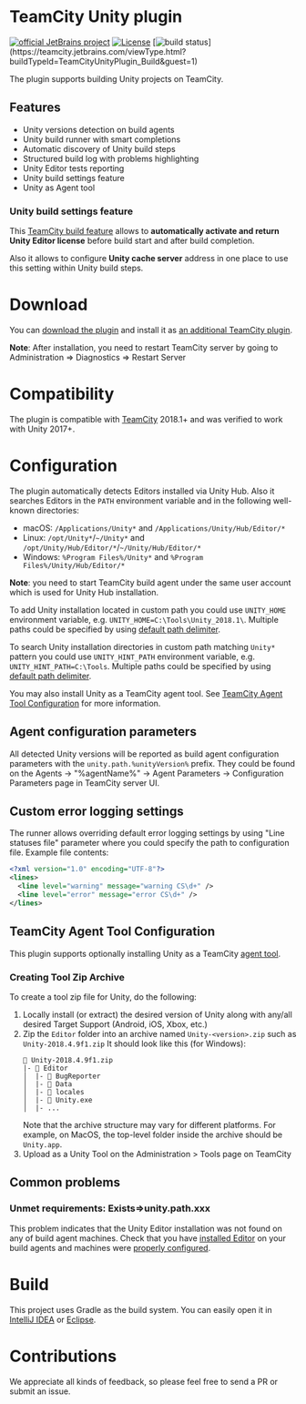# TeamCity Unity plugin

[![official JetBrains project](http://jb.gg/badges/official.svg)](https://confluence.jetbrains.com/display/ALL/JetBrains+on+GitHub)
[![License](https://img.shields.io/badge/License-Apache%202.0-blue.svg)](https://opensource.org/licenses/Apache-2.0)
[![build status](https://teamcity.jetbrains.com/app/rest/builds/buildType:(id:TeamCityUnityPlugin_Build)/statusIcon.svg)](https://teamcity.jetbrains.com/viewType.html?buildTypeId=TeamCityUnityPlugin_Build&guest=1)

The plugin supports building Unity projects on TeamCity.

## Features

* Unity versions detection on build agents
* Unity build runner with smart completions
* Automatic discovery of Unity build steps
* Structured build log with problems highlighting
* Unity Editor tests reporting
* Unity build settings feature
* Unity as Agent tool

### Unity build settings feature

This [TeamCity build feature](https://confluence.jetbrains.com/display/TCDL/Adding+Build+Features) allows to **automatically activate and return Unity Editor license** before build start and after build completion.

Also it allows to configure **Unity cache server** address in one place to use this setting within Unity build steps. 

# Download

You can [download the plugin](https://plugins.jetbrains.com/plugin/11453-unity-support) and install it as [an additional TeamCity plugin](https://confluence.jetbrains.com/display/TCDL/Installing+Additional+Plugins).

**Note**: After installation, you need to restart TeamCity server by going to Administration => Diagnostics => Restart Server

# Compatibility

The plugin is compatible with [TeamCity](https://www.jetbrains.com/teamcity/download/) 2018.1+ and was verified to work with Unity 2017+.

# Configuration

The plugin automatically detects Editors installed via Unity Hub. Also it searches Editors in the `PATH` environment variable and in the following well-known directories:
* macOS: `/Applications/Unity*` and `/Applications/Unity/Hub/Editor/*`
* Linux: `/opt/Unity*`/`~/Unity*` and `/opt/Unity/Hub/Editor/*`/`~/Unity/Hub/Editor/*`
* Windows: `%Program Files%/Unity*` and `%Program Files%/Unity/Hub/Editor/*`

**Note**: you need to start TeamCity build agent under the same user account which is used for Unity Hub installation.

To add Unity installation located in custom path you could use `UNITY_HOME` environment variable, e.g. `UNITY_HOME=C:\Tools\Unity_2018.1\`. Multiple paths could be specified by using [default path delimiter](https://docs.oracle.com/javase/7/docs/api/java/io/File.html#separator).

To search Unity installation directories in custom path matching `Unity*` pattern you could use `UNITY_HINT_PATH` environment variable, e.g. `UNITY_HINT_PATH=C:\Tools`. Multiple paths could be specified by using [default path delimiter](https://docs.oracle.com/javase/7/docs/api/java/io/File.html#separator).

You may also install Unity as a TeamCity agent tool. See [TeamCity Agent Tool Configuration](#teamcity-agent-tool-configuration) for more information.

## Agent configuration parameters

All detected Unity versions will be reported as build agent configuration parameters with the `unity.path.%unityVersion%` prefix. They could be found on the Agents -> "%agentName%" -> Agent Parameters -> Configuration Parameters page in TeamCity server UI.

## Custom error logging settings

The runner allows overriding default error logging settings by using "Line statuses file" parameter where you could specify the path to configuration file. Example file contents:

```xml
<?xml version="1.0" encoding="UTF-8"?>
<lines>
  <line level="warning" message="warning CS\d+" />
  <line level="error" message="error CS\d+" />
</lines>
```
## TeamCity Agent Tool Configuration

This plugin supports optionally installing Unity as a TeamCity [agent tool](https://confluence.jetbrains.com/display/TCDL/Installing+Agent+Tools).

### Creating Tool Zip Archive

To create a tool zip file for Unity, do the following:
1. Locally install (or extract) the desired version of Unity along with any/all desired Target Support (Android, iOS, Xbox, etc.)
2. Zip the `Editor` folder into an archive named `Unity-<version>.zip` such as `Unity-2018.4.9f1.zip`
    It should look like this (for Windows):
    ```
    📁 Unity-2018.4.9f1.zip
    |- 📂 Editor
    │  |- 📂 BugReporter
    │  |- 📂 Data
    │  |- 📂 locales
    │  |- 📄 Unity.exe
    │  |- ...
    ```
   Note that the archive structure may vary for different platforms. For example, on MacOS, the top-level folder inside the archive should be `Unity.app`.
3. Upload as a Unity Tool on the Administration > Tools page on TeamCity

## Common problems

### Unmet requirements: Exists=>unity.path.xxx

This problem indicates that the Unity Editor installation was not found on any of build agent machines. Check that you have [installed Editor](https://unity3d.com/get-unity/download) on your build agents and machines were [properly configured](#configuration).

# Build

This project uses Gradle as the build system. You can easily open it in [IntelliJ IDEA](https://www.jetbrains.com/idea/help/importing-project-from-gradle-model.html) or [Eclipse](http://gradle.org/eclipse/).

# Contributions

We appreciate all kinds of feedback, so please feel free to send a PR or submit an issue.
